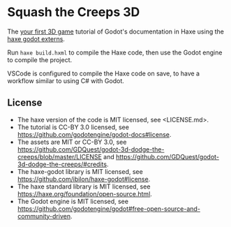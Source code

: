 # Squash the Creeps 3D

The [your first 3D game](https://docs.godotengine.org/en/latest/getting_started/first_3d_game/index.html) tutorial of Godot's documentation in Haxe using the [haxe godot externs](https://github.com/HaxeGodot/godot/).

Run `haxe build.hxml` to compile the Haxe code, then use the Godot engine to compile the project.

VSCode is configured to compile the Haxe code on save, to have a workflow similar to using C# with Godot.

## License

* The haxe version of the code is MIT licensed, see <LICENSE.md>.
* The tutorial is CC-BY 3.0 licensed, see <https://github.com/godotengine/godot-docs#license>.
* The assets are MIT or CC-BY 3.0, see <https://github.com/GDQuest/godot-3d-dodge-the-creeps/blob/master/LICENSE> and <https://github.com/GDQuest/godot-3d-dodge-the-creeps/#credits>.
* The haxe-godot library is MIT licensed, see <https://github.com/ibilon/haxe-godot#license>.
* The haxe standard library is MIT licensed, see <https://haxe.org/foundation/open-source.html>.
* The Godot engine is MIT licensed, see <https://github.com/godotengine/godot#free-open-source-and-community-driven>.
